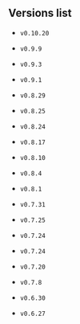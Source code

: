 ## Versions list
- `v0.10.20`
- `v0.9.9`
- `v0.9.3`
- `v0.9.1`
- `v0.8.29`
- `v0.8.25`
- `v0.8.24`
- `v0.8.17`
- `v0.8.10`
- `v0.8.4`
- `v0.8.1`
- `v0.7.31`
- `v0.7.25`
- `v0.7.24`
- `v0.7.24`
- `v0.7.20`

- `v0.7.8`
- `v0.6.30`

- `v0.6.27`
















